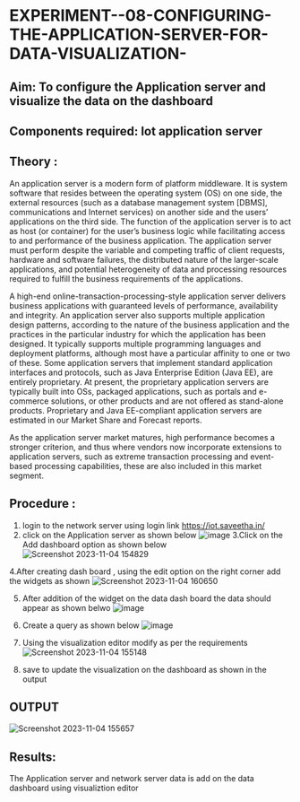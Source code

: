 # EXPERIMENT--08-CONFIGURING-THE-APPLICATION-SERVER-FOR-DATA-VISUALIZATION-
 
## Aim: To  configure  the Application server and visualize the data on the dashboard 
## Components required: Iot application server 
## Theory :
 An application server is a modern form of platform middleware. It is system software that resides between the operating system (OS) on one side, the external resources (such as a database management system [DBMS], communications and Internet services) on another side and the users’ applications on the third side. The function of the application server is to act as host (or container) for the user’s business logic while facilitating access to and performance of the business application. The application server must perform despite the variable and competing traffic of client requests, hardware and software failures, the distributed nature of the larger-scale applications, and potential heterogeneity of data and processing resources required to fulfill the business requirements of the applications.

A high-end online-transaction-processing-style application server delivers business applications with guaranteed levels of performance, availability and integrity. An application server also supports multiple application design patterns, according to the nature of the business application and the practices in the particular industry for which the application has been designed. It typically supports multiple programming languages and deployment platforms, although most have a particular affinity to one or two of these. Some application servers that implement standard application interfaces and protocols, such as Java Enterprise Edition (Java EE), are entirely proprietary. At present, the proprietary application servers are typically built into OSs, packaged applications, such as portals and e-commerce solutions, or other products and are not offered as stand-alone products. Proprietary and Java EE-compliant application servers are estimated in our Market Share and Forecast reports.

As the application server market matures, high performance becomes a stronger criterion, and thus where vendors now incorporate extensions to application servers, such as extreme transaction processing and event-based processing capabilities, these are also included in this market segment.
## Procedure :

 1. login to the network server using login link  https://iot.saveetha.in/
 2.  click on the Application server as shown below 
 ![image](https://github.com/vasanthkumarch/EXPERIMENT-07-CONFIGURING-NETWORK-SERVER-FOR-CONNECTING-GATEWAY-AND-END-NODE-/assets/36288975/47c2e08d-6598-4437-8b07-f213d6f3b8ac)
 3.Click on the Add dashboard option as shown below 
 ![Screenshot 2023-11-04 154829](https://github.com/NaveenM-IOT0804/EXPERIMENT--08-CONFIGURING-THE-APPLICATION-SERVER-FOR-DATA-VISUALIZATION-/assets/117974950/03a60803-4681-4cc2-ade0-73e28601318d)

 4.After creating dash board , using the edit option on the right corner  add the widgets as shown 
![Screenshot 2023-11-04 160650](https://github.com/NaveenM-IOT0804/EXPERIMENT--08-CONFIGURING-THE-APPLICATION-SERVER-FOR-DATA-VISUALIZATION-/assets/117974950/2188b0ab-eb07-4ce9-972d-9c50753ed054)


5. After addition of the widget on the data dash board the data should appear as shown belwo 
 ![image](https://github.com/vasanthkumarch/EXPERIMENT--08-CONFIGURING-THE-APPLICATION-SERVER-FOR-DATA-VISUALIZATION-/assets/36288975/f9f02c5b-ae17-436f-be3a-17c5e66d63a0)
6. Create a query as shown below 
 ![image](https://github.com/vasanthkumarch/EXPERIMENT--08-CONFIGURING-THE-APPLICATION-SERVER-FOR-DATA-VISUALIZATION-/assets/36288975/ceead64a-e6a1-403d-864e-2526f8b39930)
7. Using the visualization editor modify as per the requirements 
![Screenshot 2023-11-04 155148](https://github.com/NaveenM-IOT0804/EXPERIMENT--08-CONFIGURING-THE-APPLICATION-SERVER-FOR-DATA-VISUALIZATION-/assets/117974950/33f5fe61-16a5-4f46-b635-6f2569c1f7b7)

8. save to update the visualization on the dashboard as shown in the output 


## OUTPUT 
 

![Screenshot 2023-11-04 155657](https://github.com/NaveenM-IOT0804/EXPERIMENT--08-CONFIGURING-THE-APPLICATION-SERVER-FOR-DATA-VISUALIZATION-/assets/117974950/30b18a0d-6970-40e0-94b6-9a9a583d12ee)



## Results: 

  The Application  server and network server data is add on the data dashboard using visualiztion editor 
